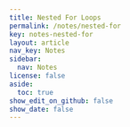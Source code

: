 ```yaml
---
title: Nested For Loops
permalink: /notes/nested-for
key: notes-nested-for
layout: article
nav_key: Notes
sidebar:
  nav: Notes
license: false
aside:
  toc: true
show_edit_on_github: false
show_date: false
---
```

